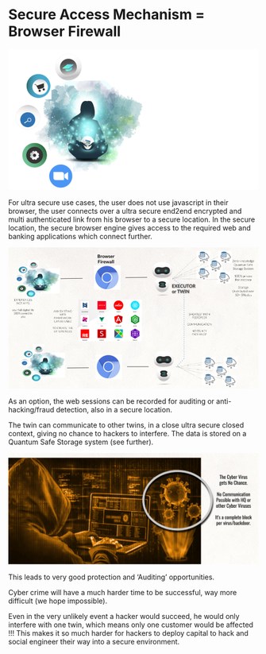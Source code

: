 # Secure Access Mechanism = Browser Firewall

![alt_text](img/browser_firewall.png "image_tooltip")


For ultra secure use cases, the user does not use javascript in their browser, the user connects over a ultra secure end2end encrypted and multi authenticated link from his browser to a secure location. In the secure location, the secure browser engine gives access to the required web and banking applications which connect further.


![alt_text](img/twin_functions.png "image_tooltip")


As an option, the web sessions can be recorded for auditing or anti-hacking/fraud detection, also in a secure location.

The twin can communicate to other twins, in a close ultra secure closed context, giving no chance to hackers to interfere. The data is stored on a Quantum Safe Storage system (see further).


![alt_text](img/cyber_security.png "image_tooltip")


This leads to very good protection and ‘Auditing’ opportunities.

Cyber crime will have a much harder time to be successful, way more difficult (we hope impossible).

Even in the very unlikely event a hacker would succeed, he would only interfere with one twin, which means only one customer would be affected !!!  This makes it so much harder for hackers to deploy capital to hack and social engineer their way into a secure environment.
